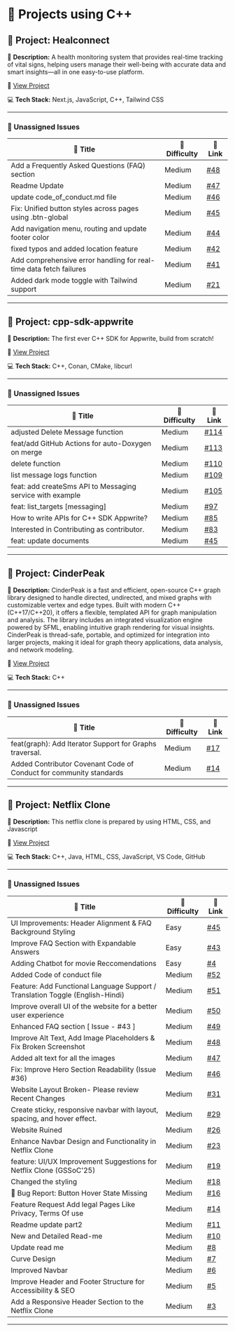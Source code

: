 # 🚀 Projects using C++

## 📌 Project: Healconnect 

📝 **Description:** A  health monitoring system that provides real-time tracking of vital signs, helping users manage their well-being with accurate data and smart insights—all in one easy-to-use platform.

🔗 [View Project](https://github.com/Dipanita45/HEALCONNECT)

💻 **Tech Stack:** Next.js, JavaScript, C++, Tailwind CSS

---

### 🐛 Unassigned Issues

| 🔖 Title | 🎯 Difficulty | 🔗 Link |
|----------|----------------|---------|
| Add a Frequently Asked Questions (FAQ) section | Medium | [#48](https://github.com/Dipanita45/HEALCONNECT/issues/48) |
| Readme Update | Medium | [#47](https://github.com/Dipanita45/HEALCONNECT/issues/47) |
| update code_of_conduct.md file | Medium | [#46](https://github.com/Dipanita45/HEALCONNECT/pull/46) |
| Fix: Unified button styles across pages using .btn-global | Medium | [#45](https://github.com/Dipanita45/HEALCONNECT/pull/45) |
| Add navigation menu, routing and update footer color | Medium | [#44](https://github.com/Dipanita45/HEALCONNECT/pull/44) |
| fixed typos and added location feature | Medium | [#42](https://github.com/Dipanita45/HEALCONNECT/pull/42) |
| Add comprehensive error handling for real-time data fetch failures | Medium | [#41](https://github.com/Dipanita45/HEALCONNECT/pull/41) |
| Added dark mode toggle with Tailwind support | Medium | [#21](https://github.com/Dipanita45/HEALCONNECT/pull/21) |

---

## 📌 Project: cpp-sdk-appwrite

📝 **Description:** The first ever C++ SDK for Appwrite, build from scratch!

🔗 [View Project](https://github.com/pooranjoyb/cpp-sdk-appwrite)

💻 **Tech Stack:** C++, Conan, CMake, libcurl

---

### 🐛 Unassigned Issues

| 🔖 Title | 🎯 Difficulty | 🔗 Link |
|----------|----------------|---------|
| adjusted Delete Message function | Medium | [#114](https://github.com/pooranjoyb/cpp-sdk-appwrite/pull/114) |
| feat/add GitHub Actions for auto-Doxygen on merge | Medium | [#113](https://github.com/pooranjoyb/cpp-sdk-appwrite/pull/113) |
| delete function | Medium | [#110](https://github.com/pooranjoyb/cpp-sdk-appwrite/pull/110) |
| list message logs function | Medium | [#109](https://github.com/pooranjoyb/cpp-sdk-appwrite/pull/109) |
| feat: add createSms API to Messaging service with example | Medium | [#105](https://github.com/pooranjoyb/cpp-sdk-appwrite/pull/105) |
| feat: list_targets [messaging] | Medium | [#97](https://github.com/pooranjoyb/cpp-sdk-appwrite/issues/97) |
| How to write APIs for C++ SDK Appwrite? | Medium | [#85](https://github.com/pooranjoyb/cpp-sdk-appwrite/issues/85) |
| Interested in Contributing as contributor. | Medium | [#83](https://github.com/pooranjoyb/cpp-sdk-appwrite/issues/83) |
| feat: update documents | Medium | [#45](https://github.com/pooranjoyb/cpp-sdk-appwrite/pull/45) |

---

## 📌 Project: CinderPeak

📝 **Description:** CinderPeak is a fast and efficient, open-source C++ graph library designed to handle directed, undirected, and mixed graphs with customizable vertex and edge types. Built with modern C++ (C++17/C++20), it offers a flexible, templated API for graph manipulation and analysis. The library includes an integrated visualization engine powered by SFML, enabling intuitive graph rendering for visual insights. CinderPeak is thread-safe, portable, and optimized for integration into larger projects, making it ideal for graph theory applications, data analysis, and network modeling.

🔗 [View Project](https://github.com/SharonIV0x86/CinderPeak)

💻 **Tech Stack:** C++

---

### 🐛 Unassigned Issues

| 🔖 Title | 🎯 Difficulty | 🔗 Link |
|----------|----------------|---------|
| feat(graph): Add Iterator Support for Graphs traversal. | Medium | [#17](https://github.com/SharonIV0x86/CinderPeak/issues/17) |
| Added Contributor Covenant Code of Conduct for community standards | Medium | [#14](https://github.com/SharonIV0x86/CinderPeak/pull/14) |

---

## 📌 Project: Netflix Clone

📝 **Description:** This netflix clone is prepared by using HTML, CSS, and Javascript

🔗 [View Project](https://github.com/Aqsa4066/netflixclone)

💻 **Tech Stack:** C++, Java, HTML, CSS, JavaScript, VS Code, GitHub

---

### 🐛 Unassigned Issues

| 🔖 Title | 🎯 Difficulty | 🔗 Link |
|----------|----------------|---------|
| UI Improvements: Header Alignment & FAQ Background Styling | Easy | [#45](https://github.com/Aqsa4066/netflixclone/issues/45) |
| Improve FAQ Section with Expandable Answers | Easy | [#43](https://github.com/Aqsa4066/netflixclone/issues/43) |
| Adding Chatbot for movie Reccomendations | Easy | [#4](https://github.com/Aqsa4066/netflixclone/issues/4) |
| Added Code of conduct file | Medium | [#52](https://github.com/Aqsa4066/netflixclone/pull/52) |
| Feature: Add Functional Language Support / Translation Toggle (English-Hindi) | Medium | [#51](https://github.com/Aqsa4066/netflixclone/issues/51) |
| Improve overall UI of the website for a better user experience | Medium | [#50](https://github.com/Aqsa4066/netflixclone/issues/50) |
| Enhanced FAQ section [ Issue - #43 ] | Medium | [#49](https://github.com/Aqsa4066/netflixclone/pull/49) |
| Improve Alt Text, Add Image Placeholders & Fix Broken Screenshot | Medium | [#48](https://github.com/Aqsa4066/netflixclone/issues/48) |
| Added alt text for all the images | Medium | [#47](https://github.com/Aqsa4066/netflixclone/pull/47) |
| Fix: Improve Hero Section Readability (Issue #36) | Medium | [#46](https://github.com/Aqsa4066/netflixclone/pull/46) |
| Website Layout Broken- Please review Recent Changes | Medium | [#31](https://github.com/Aqsa4066/netflixclone/issues/31) |
| Create sticky, responsive navbar with layout, spacing, and hover effect. | Medium | [#29](https://github.com/Aqsa4066/netflixclone/pull/29) |
| Website Ruined | Medium | [#26](https://github.com/Aqsa4066/netflixclone/issues/26) |
| Enhance Navbar Design and Functionality in Netflix Clone | Medium | [#23](https://github.com/Aqsa4066/netflixclone/issues/23) |
| feature: UI/UX Improvement Suggestions for Netflix Clone (GSSoC'25) | Medium | [#19](https://github.com/Aqsa4066/netflixclone/issues/19) |
| Changed the styling | Medium | [#18](https://github.com/Aqsa4066/netflixclone/pull/18) |
| 🐛 Bug Report: Button Hover State Missing | Medium | [#16](https://github.com/Aqsa4066/netflixclone/issues/16) |
| Feature Request Add legal Pages Like Privacy, Terms Of use | Medium | [#14](https://github.com/Aqsa4066/netflixclone/issues/14) |
| Readme update part2 | Medium | [#11](https://github.com/Aqsa4066/netflixclone/pull/11) |
| New and Detailed Read-me | Medium | [#10](https://github.com/Aqsa4066/netflixclone/pull/10) |
| Update read me | Medium | [#8](https://github.com/Aqsa4066/netflixclone/pull/8) |
| Curve Design | Medium | [#7](https://github.com/Aqsa4066/netflixclone/issues/7) |
| Improved Navbar | Medium | [#6](https://github.com/Aqsa4066/netflixclone/issues/6) |
| Improve Header and Footer Structure for Accessibility & SEO | Medium | [#5](https://github.com/Aqsa4066/netflixclone/issues/5) |
| Add a Responsive Header Section to the Netflix Clone | Medium | [#3](https://github.com/Aqsa4066/netflixclone/issues/3) |

---


